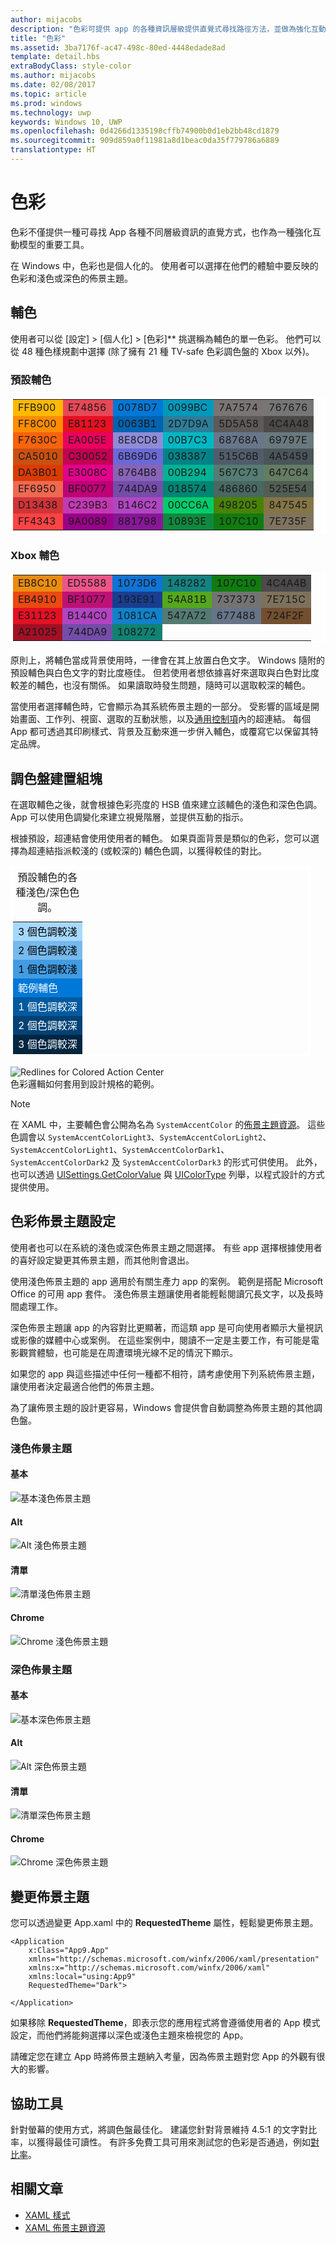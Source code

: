 ```yaml
---
author: mijacobs
description: "色彩可提供 app 的各種資訊層級提供直覺式尋找路徑方法，並做為強化互動模型的重要工具。"
title: "色彩"
ms.assetid: 3ba7176f-ac47-498c-80ed-4448edade8ad
template: detail.hbs
extraBodyClass: style-color
ms.author: mijacobs
ms.date: 02/08/2017
ms.topic: article
ms.prod: windows
ms.technology: uwp
keywords: Windows 10, UWP
ms.openlocfilehash: 0d4266d1335198cffb74900b0d1eb2bb48cd1879
ms.sourcegitcommit: 909d859a0f11981a8d1beac0da35f779786a6889
translationtype: HT
---
```

# <a name="color"></a>色彩

<link rel="stylesheet" href="https://az835927.vo.msecnd.net/sites/uwp/Resources/css/custom.css">

色彩不僅提供一種可尋找 App 各種不同層級資訊的直覺方式，也作為一種強化互動模型的重要工具。

在 Windows 中，色彩也是個人化的。 使用者可以選擇在他們的體驗中要反映的色彩和淺色或深色的佈景主題。

## <a name="accent-color"></a>輔色

使用者可以從 [設定] &gt; [個人化] &gt; [色彩]** 挑選稱為輔色的單一色彩。 他們可以從 48 種色樣規劃中選擇 (除了擁有 21 種 TV-safe 色彩調色盤的 Xbox 以外)。

### <a name="default-accent-colors"></a>預設輔色
<table class="uwpd-color-table" style="border: solid 4px white;">
        <tr >
            <td class="uwpd-color-table" style="background-color: #FFB900">FFB900</td>
            <td class="uwpd-color-table" style=" background-color: #E74856">E74856</td>
            <td class="uwpd-color-table" style=" background-color: #0078D7">0078D7</td>
            <td class="uwpd-color-table" style=" background-color: #0099BC">0099BC</td>
            <td class="uwpd-color-table" style=" background-color: #7A7574">7A7574</td>
            <td class="uwpd-color-table" style=" background-color: #767676">767676</td>
        </tr>
        <tr >
            <td class="uwpd-color-table" style=" background-color: #FF8C00">FF8C00</td>
            <td class="uwpd-color-table" style=" background-color: #E81123">E81123</td>
            <td class="uwpd-color-table" style=" background-color: #0063B1">0063B1</td>
            <td class="uwpd-color-table" style=" background-color: #2D7D9A">2D7D9A</td>
            <td class="uwpd-color-table" style=" background-color: #5D5A58">5D5A58</td>
            <td class="uwpd-color-table" style=" background-color: #4C4A48" >4C4A48</td>
        </tr>
        <tr >
            <td class="uwpd-color-table" style=" background-color: #F7630C" >F7630C</td>
            <td class="uwpd-color-table" style=" background-color: #EA005E" >EA005E</td>
            <td class="uwpd-color-table" style=" background-color: #8E8CD8" >8E8CD8</td>
            <td class="uwpd-color-table" style=" background-color: #00B7C3" >00B7C3</td>
            <td class="uwpd-color-table" style=" background-color: #68768A" >68768A</td>
            <td class="uwpd-color-table" style=" background-color: #69797E" >69797E</td>
        </tr>
        <tr >
            <td class="uwpd-color-table" style=" background-color: #CA5010" >CA5010</td>
            <td class="uwpd-color-table" style=" background-color: #C30052" >C30052</td>
            <td class="uwpd-color-table" style=" background-color: #6B69D6" >6B69D6</td>
            <td class="uwpd-color-table" style=" background-color: #038387" >038387</td>
            <td class="uwpd-color-table" style=" background-color: #515C6B" >515C6B</td>
            <td class="uwpd-color-table" style=" background-color: #4A5459" >4A5459</td>
        </tr>
        <tr >
            <td class="uwpd-color-table" style=" background-color: #DA3B01" >DA3B01</td>
            <td class="uwpd-color-table" style=" background-color: #E3008C" >E3008C</td>
            <td class="uwpd-color-table" style=" background-color: #8764B8" >8764B8</td>
            <td class="uwpd-color-table" style=" background-color: #00B294" >00B294</td>
            <td class="uwpd-color-table" style=" background-color: #567C73" >567C73</td>
            <td class="uwpd-color-table" style=" background-color: #647C64" >647C64</td>
        </tr>
        <tr >
            <td class="uwpd-color-table" style=" background-color: #EF6950" >EF6950</td>
            <td class="uwpd-color-table" style=" background-color: #BF0077" >BF0077</td>
            <td class="uwpd-color-table" style=" background-color: #744DA9" >744DA9</td>
            <td class="uwpd-color-table" style=" background-color: #018574" >018574</td>
            <td class="uwpd-color-table" style=" background-color: #486860" >486860</td>
            <td class="uwpd-color-table" style=" background-color: #525E54" >525E54</td>
        </tr>
        <tr >
            <td class="uwpd-color-table" style=" background-color: #D13438" >D13438</td>
            <td class="uwpd-color-table" style=" background-color: #C239B3" >C239B3</td>
            <td class="uwpd-color-table" style=" background-color: #B146C2" >B146C2</td>
            <td class="uwpd-color-table" style=" background-color: #00CC6A" >00CC6A</td>
            <td class="uwpd-color-table" style=" background-color: #498205" >498205</td>
            <td class="uwpd-color-table" style=" background-color: #847545" >847545</td>
        </tr>
        <tr >
            <td class="uwpd-color-table" style=" background-color: #FF4343" >FF4343</td>
            <td class="uwpd-color-table" style=" background-color: #9A0089" >9A0089</td>
            <td class="uwpd-color-table" style=" background-color: #881798" >881798</td>
            <td class="uwpd-color-table" style=" background-color: #10893E" >10893E</td>
            <td class="uwpd-color-table" style=" background-color: #107C10" >107C10</td>
            <td class="uwpd-color-table" style=" background-color: #7E735F" >7E735F</td>
        </tr>

</table>

### <a name="xbox-accent-colors"></a>Xbox 輔色
  <table class="uwpd-color-table" style="border: solid 4px white;">
      <tr >
          <td class="uwpd-color-table" style="background-color: #EB8C10" >EB8C10</td>
          <td class="uwpd-color-table" style="background-color: #ED5588" >ED5588</td>
          <td class="uwpd-color-table" style="background-color: #1073D6" >1073D6</td>
          <td class="uwpd-color-table" style="background-color: #148282" >148282</td>
          <td class="uwpd-color-table" style="background-color: #107C10" >107C10</td>
          <td class="uwpd-color-table" style="background-color: #4C4A4B" >4C4A4B</td>
      </tr>
      <tr >
          <td class="uwpd-color-table" style="background-color: #EB4910" >EB4910</td>
          <td class="uwpd-color-table" style="background-color: #BF1077" >BF1077</td>
          <td class="uwpd-color-table" style="background-color: #193E91" >193E91</td>
          <td class="uwpd-color-table" style="background-color: #54A81B" >54A81B</td>
          <td class="uwpd-color-table" style="background-color: #737373" >737373</td>
          <td class="uwpd-color-table" style="background-color: #7E715C" >7E715C</td>
      </tr>
      <tr >
          <td class="uwpd-color-table" style="background-color: #E31123" >E31123</td>
          <td class="uwpd-color-table" style="background-color: #B144C0" >B144C0</td>
          <td class="uwpd-color-table" style="background-color: #1081CA" >1081CA</td>
          <td class="uwpd-color-table" style="background-color: #547A72" >547A72</td>
          <td class="uwpd-color-table" style="background-color: #677488" >677488</td>
          <td class="uwpd-color-table" style="background-color: #724F2F" >724F2F</td>
      </tr>
      <tr >
          <td class="uwpd-color-table" style="background-color: #A21025" >A21025</td>
          <td class="uwpd-color-table" style="background-color: #744DA9" >744DA9</td>
          <td class="uwpd-color-table" style="background-color: #108272" >108272</td>
          <td class="uwpd-color-table"></td>
          <td class="uwpd-color-table"></td>
          <td class="uwpd-color-table"></td>
      </tr>
  </table>


<div class="microsoft-internal-note">
原則上，將輔色當成背景使用時，一律會在其上放置白色文字。 Windows 隨附的預設輔色與白色文字的對比度極佳。 但若使用者想依據喜好來選取與白色對比度較差的輔色，也沒有關係。 如果讀取時發生問題，隨時可以選取較深的輔色。
</div>


當使用者選擇輔色時，它會顯示為其系統佈景主題的一部分。 受影響的區域是開始畫面、工作列、視窗、選取的互動狀態，以及[通用控制項](../controls-and-patterns/index.md)內的超連結。 每個 App 都可透過其印刷樣式、背景及互動來進一步併入輔色，或覆寫它以保留其特定品牌。

## <a name="color-palette-building-blocks"></a>調色盤建置組塊

在選取輔色之後，就會根據色彩亮度的 HSB 值來建立該輔色的淺色和深色色調。 App 可以使用色調變化來建立視覺階層，並提供互動的指示。

根據預設，超連結會使用使用者的輔色。 如果頁面背景是類似的色彩，您可以選擇為超連結指派較淺的 (或較深的) 輔色色調，以獲得較佳的對比。


<table class="uwpd-color-table" style="border: solid 4px white; width: 30pc">
   <caption>預設輔色的各種淺色/深色色調。</caption>
    <tr>
        <td class="uwpd-color-table" style="background-color: #A6D8FF; color: black">3 個色調較淺</td>
    </tr>
    <tr>
        <td class="uwpd-color-table" style="background-color: #76B9ED; color: black">2 個色調較淺</td>
    </tr>
    <tr>
        <td class="uwpd-color-table" style="background-color: #429CE3; color: black">1 個色調較淺</td>
    </tr>
    <tr>
        <td class="uwpd-color-table" style="background-color: #0078D7; color: white">範例輔色</td>
    </tr>
    <tr>
        <td class="uwpd-color-table" style="background-color: #005A9E; color: white">1 個色調較深</td>
    </tr>
    <tr>
        <td class="uwpd-color-table" style="background-color: #004275; color: white">2 個色調較深</td>
    </tr>
    <tr>
        <td class="uwpd-color-table" style="background-color: #002642; color: white">3 個色調較深</td>
    </tr>
</table>

<div class="uwpd-image-with-caption">
    <img src="images/action_center_redline_zoom.png" alt="Redlines for Colored Action Center" />
    <div>色彩邏輯如何套用到設計規格的範例。</div>
</div>

>[!NOTE]
>在 XAML 中，主要輔色會公開為名為 `SystemAccentColor` 的[佈景主題資源](https://msdn.microsoft.com/library/windows/apps/Mt187274.aspx)。 這些色調會以 `SystemAccentColorLight3`、`SystemAccentColorLight2`、`SystemAccentColorLight1`、`SystemAccentColorDark1`、`SystemAccentColorDark2` 及 `SystemAccentColorDark3` 的形式可供使用。 此外，也可以透過 [UISettings.GetColorValue](https://msdn.microsoft.com/library/windows/apps/windows.ui.viewmanagement.uisettings.getcolorvalue.aspx) 與 [UIColorType](https://msdn.microsoft.com/library/windows/apps/windows.ui.viewmanagement.uicolortype.aspx) 列舉，以程式設計的方式提供使用。


## <a name="color-theming"></a>色彩佈景主題設定

使用者也可以在系統的淺色或深色佈景主題之間選擇。 有些 app 選擇根據使用者的喜好設定變更其佈景主題，而其他則會退出。

使用淺色佈景主題的 app 適用於有關生產力 app 的案例。 範例是搭配 Microsoft Office 的可用 app 套件。 淺色佈景主題讓使用者能輕鬆閱讀冗長文字，以及長時間處理工作。

深色佈景主題讓 app 的內容對比更顯著，而這類 app 是可向使用者顯示大量視訊或影像的媒體中心或案例。 在這些案例中，閱讀不一定是主要工作，有可能是電影觀賞體驗，也可能是在周遭環境光線不足的情況下顯示。

如果您的 app 與這些描述中任何一種都不相符，請考慮使用下列系統佈景主題，讓使用者決定最適合他們的佈景主題。

為了讓佈景主題的設計更容易，Windows 會提供會自動調整為佈景主題的其他調色盤。

### <a name="light-theme"></a>淺色佈景主題
#### <a name="base"></a>基本
![基本淺色佈景主題](images/themes-light-base.png)
#### <a name="alt"></a>Alt
![Alt 淺色佈景主題](images/themes-light-alt.png)
#### <a name="list"></a>清單
![清單淺色佈景主題](images/themes-light-list.png)
#### <a name="chrome"></a>Chrome
![Chrome 淺色佈景主題](images/themes-light-chrome.png)
### <a name="dark-theme"></a>深色佈景主題
#### <a name="base"></a>基本
![基本深色佈景主題](images/themes-dark-base.png)
#### <a name="alt"></a>Alt
![Alt 深色佈景主題](images/themes-dark-alt.png)
#### <a name="list"></a>清單
![清單深色佈景主題](images/themes-dark-list.png)
#### <a name="chrome"></a>Chrome
![Chrome 深色佈景主題](images/themes-dark-chrome.png)


## <a name="changing-the-theme"></a>變更佈景主題

您可以透過變更 App.xaml 中的 **RequestedTheme** 屬性，輕鬆變更佈景主題。

```XAML
<Application
    x:Class="App9.App"
    xmlns="http://schemas.microsoft.com/winfx/2006/xaml/presentation"
    xmlns:x="http://schemas.microsoft.com/winfx/2006/xaml"
    xmlns:local="using:App9"
    RequestedTheme="Dark">

</Application>
```

如果移除 **RequestedTheme**，即表示您的應用程式將會遵循使用者的 App 模式設定，而他們將能夠選擇以深色或淺色主題來檢視您的 App。 

請確定您在建立 App 時將佈景主題納入考量，因為佈景主題對您 App 的外觀有很大的影響。

## <a name="accessibility"></a>協助工具

針對螢幕的使用方式，將調色盤最佳化。 建議您針對背景維持 4.5:1 的文字對比率，以獲得最佳可讀性。 有許多免費工具可用來測試您的色彩是否通過，例如[對比率](http://leaverou.github.io/contrast-ratio/)。

## <a name="related-articles"></a>相關文章

* [XAML 樣式](https://msdn.microsoft.com/windows/uwp/controls-and-patterns/xaml-theme-resources)
* [XAML 佈景主題資源](https://msdn.microsoft.com/windows/uwp/controls-and-patterns/xaml-theme-resources)
